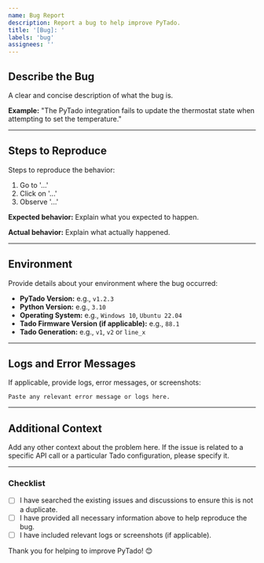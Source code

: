 ```yaml
---
name: Bug Report
description: Report a bug to help improve PyTado.
title: '[Bug]: '
labels: 'bug'
assignees: ''
---
```


## Describe the Bug
A clear and concise description of what the bug is.

**Example:**
"The PyTado integration fails to update the thermostat state when attempting to set the temperature."

---

## Steps to Reproduce
Steps to reproduce the behavior:
1. Go to '...'
2. Click on '...'
3. Observe '...'

**Expected behavior:**
Explain what you expected to happen.

**Actual behavior:**
Explain what actually happened.

---

## Environment
Provide details about your environment where the bug occurred:
- **PyTado Version:** e.g., `v1.2.3`
- **Python Version:** e.g., `3.10`
- **Operating System:** e.g., `Windows 10`, `Ubuntu 22.04`
- **Tado Firmware Version (if applicable):** e.g., `88.1`
- **Tado Generation:** e.g., `v1`, `v2` or `line_x`

---

## Logs and Error Messages
If applicable, provide logs, error messages, or screenshots:
```plaintext
Paste any relevant error message or logs here.
```

---

## Additional Context
Add any other context about the problem here. If the issue is related to a specific API call or a particular Tado configuration, please specify it.

---

### Checklist
- [ ] I have searched the existing issues and discussions to ensure this is not a duplicate.
- [ ] I have provided all necessary information above to help reproduce the bug.
- [ ] I have included relevant logs or screenshots (if applicable).

Thank you for helping to improve PyTado! 😊
